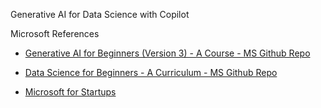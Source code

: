 Generative AI for Data Science with Copilot

Microsoft References

* [Generative AI for Beginners (Version 3) - A Course - MS Github Repo](https://github.com/microsoft/generative-ai-for-beginners)

* [Data Science for Beginners - A Curriculum - MS Github Repo](https://github.com/microsoft/Data-Science-For-Beginners)

* [Microsoft for Startups](https://www.microsoft.com/en-us/startups?WT.mc_id=academic-105485-koreyst)
